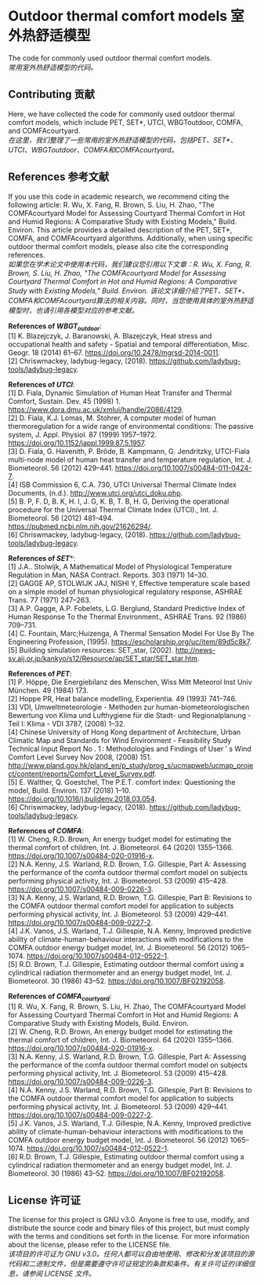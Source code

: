 # Outdoor thermal comfort models 室外热舒适模型
The code for commonly used outdoor thermal comfort models.  
_常用室外热舒适模型的代码。_

## Contributing 贡献

Here, we have collected the code for commonly used outdoor thermal comfort models, which include PET, SET*, UTCI, WBGToutdoor, COMFA, and COMFAcourtyard.  
_在这里，我们整理了一些常用的室外热舒适模型的代码，包括PET、SET*、UTCI、WBGToutdoor、COMFA和COMFAcourtyard。_

## References 参考文献

If you use this code in academic research, we recommend citing the following article: R. Wu, X. Fang, R. Brown, S. Liu, H. Zhao, "The COMFAcourtyard Model for Assessing Courtyard Thermal Comfort in Hot and Humid Regions: A Comparative Study with Existing Models," Build. Environ. This article provides a detailed description of the PET, SET*, COMFA, and COMFAcourtyard algorithms. Additionally, when using specific outdoor thermal comfort models, please also cite the corresponding references.  
_如果您在学术论文中使用本代码，我们建议您引用以下文章：R. Wu, X. Fang, R. Brown, S. Liu, H. Zhao, "The COMFAcourtyard Model for Assessing Courtyard Thermal Comfort in Hot and Humid Regions: A Comparative Study with Existing Models," Build. Environ. 该论文详细介绍了PET、SET*、COMFA和COMFAcourtyard算法的相关内容。同时，当您使用具体的室外热舒适模型时，也请引用各模型对应的参考文献。_

**References of _WBGT<sub>outdoor</sub>_**:  
[1] K. Blazejczyk, J. Baranowski, A. Blazejczyk, Heat stress and occupational health and safety - Spatial and temporal differentiation, Misc. Geogr. 18 (2014) 61–67. https://doi.org/10.2478/mgrsd-2014-0011.   
[2] Chriswmackey, ladybug-legacy, (2018). https://github.com/ladybug-tools/ladybug-legacy.  
    
**References of _UTCI_**:  
[1] D. Fiala, Dynamic Simulation of Human Heat Transfer and Thermal Comfort, Sustain. Dev. 45 (1998) 1. https://www.dora.dmu.ac.uk/xmlui/handle/2086/4129.  
[2] D. Fiala, K.J. Lomas, M. Stohrer, A computer model of human thermoregulation for a wide range of environmental conditions: The passive system, J. Appl. Physiol. 87 (1999) 1957–1972. https://doi.org/10.1152/jappl.1999.87.5.1957.  
[3] D. Fiala, G. Havenith, P. Bröde, B. Kampmann, G. Jendritzky, UTCI-Fiala multi-node model of human heat transfer and temperature regulation, Int. J. Biometeorol. 56 (2012) 429–441. https://doi.org/10.1007/s00484-011-0424-7.  
[4] ISB Commission 6, C.A. 730, UTCI Universal Thermal Climate Index Documents, (n.d.). http://www.utci.org/utci_doku.php.  
[5] B. P, F. D, B. K, H. I, J. G, K. B, T. B, H. G, Deriving the operational procedure for the Universal Thermal Climate Index (UTCI)., Int. J. Biometeorol. 56 (2012) 481–494. https://pubmed.ncbi.nlm.nih.gov/21626294/.  
[6] Chriswmackey, ladybug-legacy, (2018). https://github.com/ladybug-tools/ladybug-legacy.  

**References of _SET_***:  
[1] J.A.. Stolwijk, A Mathematical Model of Physiological Temperature Regulation in Man, NASA Contract. Reports. 303 (1971) 14–30.  
[2] GAGGE AP, STOLWIJK JAJ, NISHI Y, Effective temperature scale based on a simple model of human physiological regulatory response, ASHRAE Trans. 77 (1971) 247–263.  
[3] A.P. Gagge, A.P. Fobelets, L.G. Berglund, Standard Predictive Index of Human Response To the Thermal Environment., ASHRAE Trans. 92 (1986) 709–731.  
[4] C. Fountain, Marc;Huizenga, A Thermal Sensation Model For Use By The Engineering Profession, (1995). https://escholarship.org/uc/item/89d5c8k7.  
[5] Building simulation resources: SET_star, (2002). http://news-sv.aij.or.jp/kankyo/s12/Resource/ap/SET_star/SET_star.htm.  

**References of _PET_**:  
[1] P. Höppe, Die Energiebilanz des Menschen, Wiss Mitt Meteorol Inst Univ München. 49 (1984) 173.  
[2] Hoppe PR, Heat balance modelling, Experientia. 49 (1993) 741–746.  
[3] VDI, Umweltmeteorologie - Methoden zur human-biometeorologischen Bewertung von Klima und Lufthygiene für die Stadt- und Regionalplanung - Teil I: Klima - VDI 3787, (2008) 1–32.  
[4] Chinese University of Hong Kong department of Architecture, Urban Climatic Map and Standards for Wind Environment - Feasibility Study Technical Input Report No . 1 : Methodologies and Findings of User ’ s Wind Comfort Level Survey Nov 2008, (2008) 151. http://www.pland.gov.hk/pland_en/p_study/prog_s/ucmapweb/ucmap_project/content/reports/Comfort_Level_Survey.pdf.  
[5] E. Walther, Q. Goestchel, The P.E.T. comfort index: Questioning the model, Build. Environ. 137 (2018) 1–10. https://doi.org/10.1016/j.buildenv.2018.03.054.  
[6] Chriswmackey, ladybug-legacy, (2018). https://github.com/ladybug-tools/ladybug-legacy.  

**References of _COMFA_**:  
[1] W. Cheng, R.D. Brown, An energy budget model for estimating the thermal comfort of children, Int. J. Biometeorol. 64 (2020) 1355–1366. https://doi.org/10.1007/s00484-020-01916-x.  
[2] N.A. Kenny, J.S. Warland, R.D. Brown, T.G. Gillespie, Part A: Assessing the performance of the comfa outdoor thermal comfort model on subjects performing physical activity, Int. J. Biometeorol. 53 (2009) 415–428. https://doi.org/10.1007/s00484-009-0226-3.  
[3] N.A. Kenny, J.S. Warland, R.D. Brown, T.G. Gillespie, Part B: Revisions to the COMFA outdoor thermal comfort model for application to subjects performing physical activity, Int. J. Biometeorol. 53 (2009) 429–441. https://doi.org/10.1007/s00484-009-0227-2.  
[4] J.K. Vanos, J.S. Warland, T.J. Gillespie, N.A. Kenny, Improved predictive ability of climate-human-behaviour interactions with modifications to the COMFA outdoor energy budget model, Int. J. Biometeorol. 56 (2012) 1065–1074. https://doi.org/10.1007/s00484-012-0522-1.  
[5] R.D. Brown, T.J. Gillespie, Estimating outdoor thermal comfort using a cylindrical radiation thermometer and an energy budget model, Int. J. Biometeorol. 30 (1986) 43–52. https://doi.org/10.1007/BF02192058.  

**References of _COMFA<sub>courtyard</sub>_**:  
[1] R. Wu, X. Fang, R. Brown, S. Liu, H. Zhao, The COMFAcourtyard Model for Assessing Courtyard Thermal Comfort in Hot and Humid Regions: A Comparative Study with Existing Models, Build. Environ.  
[2] W. Cheng, R.D. Brown, An energy budget model for estimating the thermal comfort of children, Int. J. Biometeorol. 64 (2020) 1355–1366. https://doi.org/10.1007/s00484-020-01916-x.  
[3] N.A. Kenny, J.S. Warland, R.D. Brown, T.G. Gillespie, Part A: Assessing the performance of the comfa outdoor thermal comfort model on subjects performing physical activity, Int. J. Biometeorol. 53 (2009) 415–428. https://doi.org/10.1007/s00484-009-0226-3.  
[4] N.A. Kenny, J.S. Warland, R.D. Brown, T.G. Gillespie, Part B: Revisions to the COMFA outdoor thermal comfort model for application to subjects performing physical activity, Int. J. Biometeorol. 53 (2009) 429–441. https://doi.org/10.1007/s00484-009-0227-2.  
[5] J.K. Vanos, J.S. Warland, T.J. Gillespie, N.A. Kenny, Improved predictive ability of climate-human-behaviour interactions with modifications to the COMFA outdoor energy budget model, Int. J. Biometeorol. 56 (2012) 1065–1074. https://doi.org/10.1007/s00484-012-0522-1.  
[6] R.D. Brown, T.J. Gillespie, Estimating outdoor thermal comfort using a cylindrical radiation thermometer and an energy budget model, Int. J. Biometeorol. 30 (1986) 43–52. https://doi.org/10.1007/BF02192058.  
    
## License 许可证
The license for this project is GNU v3.0. Anyone is free to use, modify, and distribute the source code and binary files of this project, but must comply with the terms and conditions set forth in the license. For more information about the license, please refer to the LICENSE file.  
_该项目的许可证为 GNU v3.0。任何人都可以自由地使用、修改和分发该项目的源代码和二进制文件，但是需要遵守许可证规定的条款和条件。有关许可证的详细信息，请参阅 LICENSE 文件。_ 
